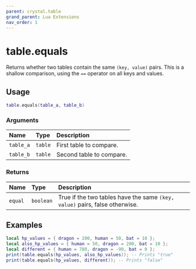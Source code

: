 ```yaml
---
parent: crystal.table
grand_parent: Lua Extensions
nav_order: 1
---
```


# table.equals

Returns whether two tables contain the same `(key, value)` pairs. This is a shallow comparison, using the `==` operator on all keys and values.

## Usage

```lua
table.equals(table_a, table_b)
```

### Arguments

| Name      | Type    | Description              |
| :-------- | :------ | :----------------------- |
| `table_a` | `table` | First table to compare.  |
| `table_b` | `table` | Second table to compare. |

### Returns

| Name    | Type      | Description                                                                 |
| :------ | :-------- | :-------------------------------------------------------------------------- |
| `equal` | `boolean` | True if the two tables have the same `(key, value)` pairs, false otherwise. |

## Examples

```lua
local hp_values = { dragon = 200, human = 50, bat = 10 };
local also_hp_values = { human = 50, dragon = 200, bat = 10 };
local different = { human = 780, dragon = -90, bat = 0 };
print(table.equals(hp_values, also_hp_values)); -- Prints "true"
print(table.equals(hp_values, different)); -- Prints "false"
```
